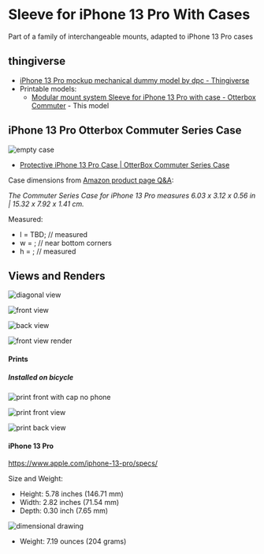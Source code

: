 Sleeve for iPhone 13 Pro With Cases
===================================

Part of a family of interchangeable mounts, adapted to iPhone 13 Pro cases

thingiverse
-----------

-	[iPhone 13 Pro mockup mechanical dummy model by dpc - Thingiverse](https://www.thingiverse.com/thing:4980345)
-	Printable models:
	-	[Modular mount system Sleeve for iPhone 13 Pro with case - Otterbox Commuter](https://www.thingiverse.com/thing:TBD) - This model

iPhone 13 Pro Otterbox Commuter Series Case
-------------------------------------------

![empty case](img/case_itself.jpg)

-	[Protective iPhone 13 Pro Case | OtterBox Commuter Series Case](https://www.otterbox.com/en-us/iphone-13-pro/commuter-series-antimicrobial-case/commuter-iphp21.html)

Case dimensions from [Amazon product page Q&A](https://www.amazon.com/OtterBox-Commuter-Case-iPhone-ONLY/dp/B09D5PFMDR/):

*The Commuter Series Case for iPhone 13 Pro measures 6.03 x 3.12 x 0.56 in | 15.32 x 7.92 x 1.41 cm.*

Measured:

-	l = TBD; // measured
-	w = ; // near bottom corners
-	h = ; // measured

Views and Renders
-----------------

![diagonal view](img/sleeve_diag_view__obx_commuter.png)

![front view](img/sleeve_front__obx_commuter.png)

![back view](img/sleeve_back__obx_commuter.png)

![front view render](img/front_view_sleeve_render.png)

#### Prints

##### Installed on bicycle

![print front with cap no phone](img/print_with_cap__obx_commuter.jpg)

![print front view](img/print_front__obx_commuter.jpg)

![print back view](img/print_back__obx_commuter.jpg)

#### iPhone 13 Pro

https://www.apple.com/iphone-13-pro/specs/

Size and Weight:

-	Height: 5.78 inches (146.71 mm)
-	Width: 2.82 inches (71.54 mm)
-	Depth: 0.30 inch (7.65 mm)

![dimensional drawing](../iphone_13_pro_mockup/img/dimensions_iphone_13_pro__screenshot.png)

-	Weight: 7.19 ounces (204 grams)
